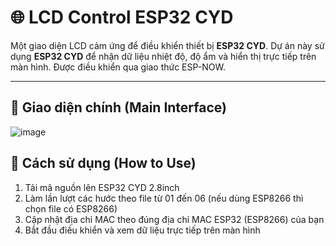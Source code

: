 # 🌐 LCD Control ESP32 CYD

Một giao diện LCD cảm ứng để điều khiển thiết bị **ESP32 CYD**. Dự án này sử dụng **ESP32 CYD** để nhận dữ liệu nhiệt độ, độ ẩm và hiển thị trực tiếp trên màn hình. Được điều khiển qua giao thức ESP-NOW.

---

## 📸 Giao diện chính (Main Interface)
![image](https://github.com/user-attachments/assets/78d7ff4c-1503-4dbd-8fd4-78a296a6fdbe)

## 📂 Cách sử dụng (How to Use)

1. Tải mã nguồn lên ESP32 CYD 2.8inch
2. Làm lần lượt các hước theo file từ 01 đến 06 (nếu dùng ESP8266 thì chọn file có ESP8266)
3. Cập nhật địa chỉ MAC theo đúng địa chỉ MAC ESP32 (ESP8266) của bạn
4. Bắt đầu điều khiển và xem dữ liệu trực tiếp trên màn hình
